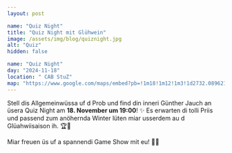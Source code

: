 ```yaml
---
layout: post

name: "Quiz Night"
title: "Quiz Night mit Glühwein"
image: /assets/img/blog/quiznight.jpg
alt: "Quiz"
hidden: false

name: "Quiz Night"
day: "2024-11-18"
location: " CAB StuZ"
map: "https://www.google.com/maps/embed?pb=!1m18!1m12!1m3!1d2732.0896214144545!2d8.544442124628112!3d47.37832180401164!2m3!1f0!2f0!3f0!3m2!1i1024!2i768!4f13.1!3m3!1m2!1s0x479aa0a661cef33b%3A0xa10d1080622bd215!2sEidg.%20StuZ%20-%20Studentisches%20Zentrum!5e0!3m2!1sen!2sch!4v1727202614451!5m2!1sen!2sch"
---
```


Stell dis Allgemeinwüssa uf d Prob und find din inneri Günther Jauch an üsera Quiz Night am <strong>18. November um 19:00</strong>! ✨ Es erwarten di tolli Priis und passend zum anöhernda Winter lüten miar usserdem au d Glüahwiisaison ih. 🏆🍷

Miar freuen üs uf a spannendi Game Show mit eu! 🫶🏼
